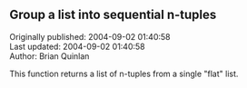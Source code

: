 ## Group a list into sequential n-tuples  
Originally published: 2004-09-02 01:40:58  
Last updated: 2004-09-02 01:40:58  
Author: Brian Quinlan  
  
This function returns a list of n-tuples from a single "flat" list.